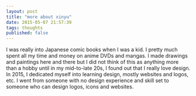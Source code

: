 ```yaml
---
layout: post
title: "more about xinyu"
date: 2015-05-07 21:57:39
tags: thoughts
published: false
---
```

I was really into Japanese comic books when I was a kid. I pretty much spent all my time and money on anime DVDs and mangas. I made drawings and paintings here and there but I did not think of this as anything more than a hobby until in my mid-to-late 20s, I found out that I really love design. In 2015, I dedicated myself into learning design, mostly websites and logos, etc. I went from someone with no design experience and skill set to someone who can design logos, icons and websites. 

